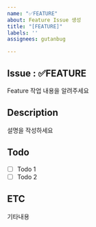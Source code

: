 ```yaml
---
name: "✅FEATURE"
about: Feature Issue 생성
title: "[FEATURE]"
labels: ''
assignees: gutanbug

---
```


## Issue : ✅FEATURE
Feature 작업 내용을 알려주세요

## Description
설명을 작성하세요

## Todo
- [ ] Todo 1
- [ ] Todo 2

## ETC
기타내용